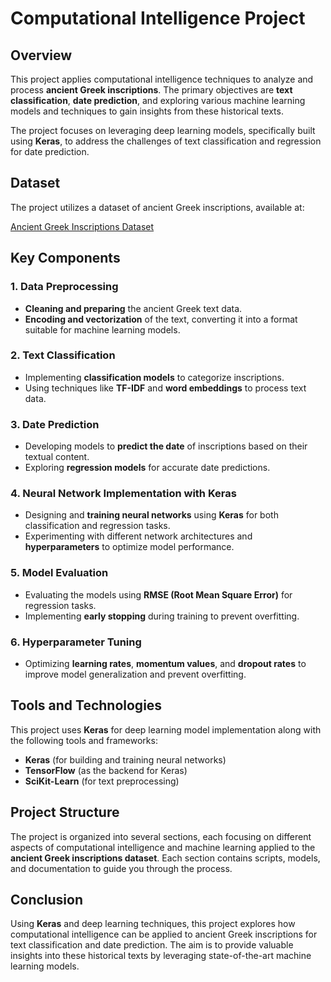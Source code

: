 # Computational Intelligence Project

## Overview

This project applies computational intelligence techniques to analyze and process **ancient Greek inscriptions**. The primary objectives are **text classification**, **date prediction**, and exploring various machine learning models and techniques to gain insights from these historical texts. 

The project focuses on leveraging deep learning models, specifically built using **Keras**, to address the challenges of text classification and regression for date prediction.

## Dataset

The project utilizes a dataset of ancient Greek inscriptions, available at:

[Ancient Greek Inscriptions Dataset](https://eclass.upatras.gr/modules/document/file.php/CEID1060/iphi2802.csv)

## Key Components

### 1. Data Preprocessing
- **Cleaning and preparing** the ancient Greek text data.
- **Encoding and vectorization** of the text, converting it into a format suitable for machine learning models.

### 2. Text Classification
- Implementing **classification models** to categorize inscriptions.
- Using techniques like **TF-IDF** and **word embeddings** to process text data.

### 3. Date Prediction
- Developing models to **predict the date** of inscriptions based on their textual content.
- Exploring **regression models** for accurate date predictions.

### 4. Neural Network Implementation with Keras
- Designing and **training neural networks** using **Keras** for both classification and regression tasks.
- Experimenting with different network architectures and **hyperparameters** to optimize model performance.

### 5. Model Evaluation
- Evaluating the models using **RMSE (Root Mean Square Error)** for regression tasks.
- Implementing **early stopping** during training to prevent overfitting.

### 6. Hyperparameter Tuning
- Optimizing **learning rates**, **momentum values**, and **dropout rates** to improve model generalization and prevent overfitting.

## Tools and Technologies

This project uses **Keras** for deep learning model implementation along with the following tools and frameworks:

- **Keras** (for building and training neural networks)
- **TensorFlow** (as the backend for Keras)
- **SciKit-Learn** (for text preprocessing)

## Project Structure

The project is organized into several sections, each focusing on different aspects of computational intelligence and machine learning applied to the **ancient Greek inscriptions dataset**. Each section contains scripts, models, and documentation to guide you through the process.

## Conclusion

Using **Keras** and deep learning techniques, this project explores how computational intelligence can be applied to ancient Greek inscriptions for text classification and date prediction. The aim is to provide valuable insights into these historical texts by leveraging state-of-the-art machine learning models.

